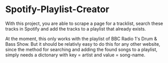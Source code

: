# Spotify-Playlist-Creator

 With this project, you are able to scrape a page for a tracklist, search these tracks in Spotify and add the tracks to a playlist that already exists.

At the moment, this only works with the playlist of BBC Radio 1's Drum & Bass Show.
But it should be relativly easy to do this for any other website, since the method for searching and adding the found songs to a playlist, simply needs a dictonary with key = artist and value = song-name.

